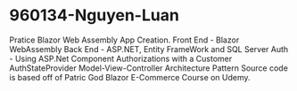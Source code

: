 # 960134-Nguyen-Luan

Pratice Blazor Web Assembly App Creation.
Front End - Blazor WebAssembly
Back End - ASP.NET, Entity FrameWork and SQL Server
Auth - Using ASP.Net Component Authorizations with a Customer AuthStateProvider
Model-View-Controller Architecture Pattern
Source code is based off of Patric God Blazor E-Commerce Course on Udemy.

